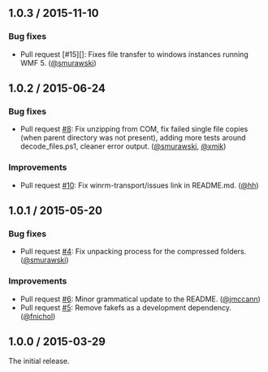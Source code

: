 ## 1.0.3 / 2015-11-10

### Bug fixes

* Pull request [#15][]: Fixes file transfer to windows instances running WMF 5. ([@smurawski][])

## 1.0.2 / 2015-06-24

### Bug fixes

* Pull request [#8][]: Fix unzipping from COM, fix failed single file copies (when parent directory was not present), adding more tests around decode_files.ps1, cleaner error output. ([@smurawski][], [@xmik][])

### Improvements

* Pull request [#10][]: Fix winrm-transport/issues link in README.md. ([@hh][])


## 1.0.1 / 2015-05-20

### Bug fixes

* Pull request [#4][]: Fix unpacking process for the compressed folders. ([@smurawski][])

### Improvements

* Pull request [#6][]: Minor grammatical update to the README. ([@jmccann][])
* Pull request [#5][]: Remove fakefs as a development dependency. ([@fnichol][])


## 1.0.0 / 2015-03-29

The initial release.

<!--- The following link definition list is generated by PimpMyChangelog --->
[#4]: https://github.com/test-kitchen/winrm-transport/issues/4
[#5]: https://github.com/test-kitchen/winrm-transport/issues/5
[#6]: https://github.com/test-kitchen/winrm-transport/issues/6
[#8]: https://github.com/test-kitchen/winrm-transport/issues/8
[#10]: https://github.com/test-kitchen/winrm-transport/issues/10
[@fnichol]: https://github.com/fnichol
[@hh]: https://github.com/hh
[@jmccann]: https://github.com/jmccann
[@smurawski]: https://github.com/smurawski
[@xmik]: https://github.com/xmik

